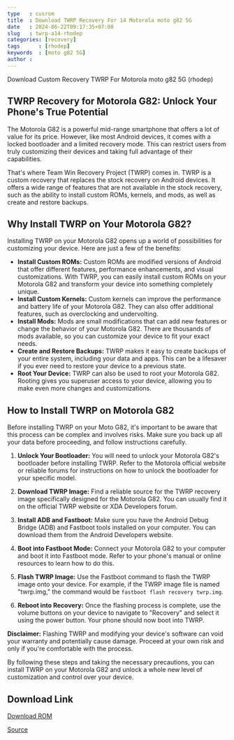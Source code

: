```yaml
---
type   : cusrom
title  : Download TWRP Recovery For 14 Motorola moto g82 5G
date   : 2024-06-22T09:17:35+07:00
slug   : twrp-a14-rhodep
categories: [recovery]
tags      : [rhodep]
keywords  : [moto g82 5G]
author : 
---
```


Download Custom Recovery TWRP For Motorola moto g82 5G (rhodep)

## TWRP Recovery for Motorola G82: Unlock Your Phone's True Potential

The Motorola G82 is a powerful mid-range smartphone that offers a lot of value for its price. However, like most Android devices, it comes with a locked bootloader and a limited recovery mode. This can restrict users from truly customizing their devices and taking full advantage of their capabilities.

That's where Team Win Recovery Project (TWRP) comes in. TWRP is a custom recovery that replaces the stock recovery on Android devices. It offers a wide range of features that are not available in the stock recovery, such as the ability to install custom ROMs, kernels, and mods, as well as create and restore backups.

## Why Install TWRP on Your Motorola G82?

Installing TWRP on your Motorola G82 opens up a world of possibilities for customizing your device. Here are just a few of the benefits:

* **Install Custom ROMs:** Custom ROMs are modified versions of Android that offer different features, performance enhancements, and visual customizations. With TWRP, you can easily install custom ROMs on your Motorola G82 and transform your device into something completely unique.
* **Install Custom Kernels:** Custom kernels can improve the performance and battery life of your Motorola G82. They can also offer additional features, such as overclocking and undervolting.
* **Install Mods:** Mods are small modifications that can add new features or change the behavior of your Motorola G82. There are thousands of mods available, so you can customize your device to fit your exact needs.
* **Create and Restore Backups:** TWRP makes it easy to create backups of your entire system, including your data and apps. This can be a lifesaver if you ever need to restore your device to a previous state.
* **Root Your Device:** TWRP can also be used to root your Motorola G82. Rooting gives you superuser access to your device, allowing you to make even more changes and customizations.

## How to Install TWRP on Motorola G82

Before installing TWRP on your Moto G82, it's important to be aware that this process can be complex and involves risks. Make sure you back up all your data before proceeding, and follow instructions carefully.

1. **Unlock Your Bootloader:** You will need to unlock your Motorola G82's bootloader before installing TWRP. Refer to the Motorola official website or reliable forums for instructions on how to unlock the bootloader for your specific model.

2. **Download TWRP Image:** Find a reliable source for the TWRP recovery image specifically designed for the Motorola G82. You can usually find it on the official TWRP website or XDA Developers forum.

3. **Install ADB and Fastboot:** Make sure you have the Android Debug Bridge (ADB) and Fastboot tools installed on your computer. You can download them from the Android Developers website.

4. **Boot into Fastboot Mode:** Connect your Motorola G82 to your computer and boot it into Fastboot mode. Refer to your phone's manual or online resources to learn how to do this.

5. **Flash TWRP Image:** Use the Fastboot command to flash the TWRP image onto your device. For example, if the TWRP image file is named "twrp.img," the command would be `fastboot flash recovery twrp.img`.

6. **Reboot into Recovery:** Once the flashing process is complete, use the volume buttons on your device to navigate to "Recovery" and select it using the power button. Your phone should now boot into TWRP.

**Disclaimer:** Flashing TWRP and modifying your device's software can void your warranty and potentially cause damage. Proceed at your own risk and only if you're comfortable with the process.

By following these steps and taking the necessary precautions, you can install TWRP on your Motorola G82 and unlock a whole new level of customization and control over your device.


## Download Link
[Download ROM](https://sourceforge.net/projects/projectmatrixx/files/Android-14/rhodep/)

[Source](https://www.projectmatrixx.org/downloads/rhodep)

